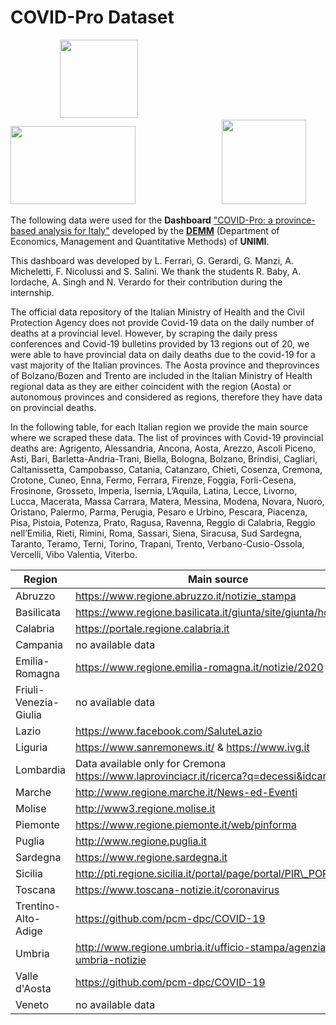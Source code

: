 # COVID-Pro Dataset

&nbsp;&nbsp;&nbsp;&nbsp;&nbsp;&nbsp;&nbsp;&nbsp;&nbsp;&nbsp;&nbsp;&nbsp;&nbsp;&nbsp;&nbsp;&nbsp;&nbsp;&nbsp;&nbsp;&nbsp;<img src="https://lh3.googleusercontent.com/proxy/MOdgHLTGTJxc4Hk0zCryH1PEkK4Ln9f8i4vSoHI2pTLpZmcq3LAXMfGtKADo8izDDLy66VX4nndn3JHXzeJrCGMeDzjlUHOHmN2o" width="125" height="125" />&nbsp;&nbsp;&nbsp;&nbsp;&nbsp;&nbsp;&nbsp;&nbsp;&nbsp;&nbsp;&nbsp;&nbsp;&nbsp;&nbsp;&nbsp;&nbsp;&nbsp;&nbsp;&nbsp;&nbsp;&nbsp;&nbsp;&nbsp;&nbsp;&nbsp;&nbsp;&nbsp;&nbsp;&nbsp;&nbsp;&nbsp;&nbsp;&nbsp;&nbsp;&nbsp;<img src="https://ceeds.unimi.it/wp-content/uploads/2020/02/cropped-LogoDark.png" width="200" height="125" />&nbsp;&nbsp;&nbsp;&nbsp;&nbsp;&nbsp;&nbsp;&nbsp;&nbsp;&nbsp;&nbsp;&nbsp;&nbsp;&nbsp;&nbsp;&nbsp;&nbsp;&nbsp;&nbsp;&nbsp;&nbsp;&nbsp;&nbsp;&nbsp;&nbsp;&nbsp;&nbsp;&nbsp;&nbsp;&nbsp;&nbsp;&nbsp;&nbsp;&nbsp;&nbsp;<img src="https://sites.unimi.it/rondi/jpg/logounimi.jpg" width="135" height="135" />

The following data were used for the **Dashboard** ["COVID-Pro: a province-based analysis for Italy"](https://ceeds.unimi.it/covid-19-in-italy/) developed by the [**DEMM**](http://eng.demm.unimi.it/ecm/home) (Department of Economics, Management and Quantitative Methods) of **UNIMI**.

This dashboard was developed by L. Ferrari, G. Gerardi, G. Manzi, A. Micheletti, F. Nicolussi and S. Salini.
We thank the students R. Baby, A. Iordache, A. Singh and N. Verardo for their contribution during the internship.

The official data repository of the Italian Ministry of Health and the Civil Protection Agency does not provide Covid-19 data on the daily number of deaths at a provincial level. However, by scraping the daily press conferences and Covid-19 bulletins provided by 13 regions out of 20, we were able to have provincial data on daily deaths due to the covid-19 for a vast majority of the Italian provinces.  The Aosta province and theprovinces of Bolzano/Bozen and Trento are included in the Italian Ministry of Health regional data as they are either coincident with the region (Aosta) or autonomous provinces and considered as regions, therefore they have data on provincial deaths. 

In the following table, for each Italian region we provide the main source where we scraped these data. The list of provinces with Covid-19 provincial deaths are: Agrigento, Alessandria, Ancona, Aosta, Arezzo, Ascoli Piceno, Asti, Bari, Barletta-Andria-Trani, Biella, Bologna, Bolzano, Brindisi, Cagliari, Caltanissetta, Campobasso, Catania, Catanzaro, Chieti, Cosenza, Cremona, Crotone, Cuneo, Enna, Fermo, Ferrara, Firenze, Foggia, Forli-Cesena, Frosinone, Grosseto, Imperia, Isernia, L’Aquila, Latina, Lecce, Livorno, Lucca, Macerata, Massa Carrara, Matera, Messina, Modena, Novara, Nuoro, Oristano, Palermo, Parma, Perugia, Pesaro e Urbino, Pescara, Piacenza, Pisa, Pistoia, Potenza, Prato, Ragusa, Ravenna, Reggio di Calabria, Reggio nell’Emilia, Rieti, Rimini, Roma, Sassari, Siena, Siracusa, Sud Sardegna, Taranto, Teramo, Terni, Torino, Trapani, Trento, Verbano-Cusio-Ossola, Vercelli, Vibo Valentia, Viterbo.

|Region | Main source |
| --- | --- |
|Abruzzo | https://www.regione.abruzzo.it/notizie_stampa|
|Basilicata | https://www.regione.basilicata.it/giunta/site/giunta/home.jsp |
|Calabria | https://portale.regione.calabria.it |
|Campania | no available data|
|Emilia-Romagna | https://www.regione.emilia-romagna.it/notizie/2020 |
|Friuli-Venezia-Giulia | no available data|
|Lazio | https://www.facebook.com/SaluteLazio |
|Liguria | https://www.sanremonews.it/ & https://www.ivg.it |
|Lombardia | Data available only for Cremona https://www.laprovinciacr.it/ricerca?q=decessi&idcanale=1|
|Marche | http://www.regione.marche.it/News-ed-Eventi |
|Molise | http://www3.regione.molise.it|
|Piemonte | https://www.regione.piemonte.it/web/pinforma|
|Puglia | http://www.regione.puglia.it |
|Sardegna | https://www.regione.sardegna.it |
|Sicilia | http://pti.regione.sicilia.it/portal/page/portal/PIR\_PORTALE |
|Toscana | https://www.toscana-notizie.it/coronavirus |
|Trentino-Alto-Adige | https://github.com/pcm-dpc/COVID-19 |
|Umbria | http://www.regione.umbria.it/ufficio-stampa/agenzia-umbria-notizie |
|Valle d'Aosta | https://github.com/pcm-dpc/COVID-19  |
|Veneto | no available data|
